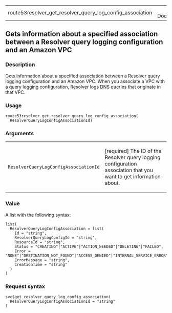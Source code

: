 <table style="width: 100%;">
<tbody>
<tr class="odd">
<td>route53resolver_get_resolver_query_log_config_association</td>
<td style="text-align: right;">R Documentation</td>
</tr>
</tbody>
</table>

## Gets information about a specified association between a Resolver query logging configuration and an Amazon VPC

### Description

Gets information about a specified association between a Resolver query
logging configuration and an Amazon VPC. When you associate a VPC with a
query logging configuration, Resolver logs DNS queries that originate in
that VPC.

### Usage

    route53resolver_get_resolver_query_log_config_association(
      ResolverQueryLogConfigAssociationId)

### Arguments

<table>
<colgroup>
<col style="width: 35%" />
<col style="width: 65%" />
</colgroup>
<tbody>
<tr class="odd">
<td><code
id="route53resolver_get_resolver_query_log_config_association_:_ResolverQueryLogConfigAssociationId">ResolverQueryLogConfigAssociationId</code></td>
<td><p>[required] The ID of the Resolver query logging configuration
association that you want to get information about.</p></td>
</tr>
</tbody>
</table>

### Value

A list with the following syntax:

    list(
      ResolverQueryLogConfigAssociation = list(
        Id = "string",
        ResolverQueryLogConfigId = "string",
        ResourceId = "string",
        Status = "CREATING"|"ACTIVE"|"ACTION_NEEDED"|"DELETING"|"FAILED",
        Error = "NONE"|"DESTINATION_NOT_FOUND"|"ACCESS_DENIED"|"INTERNAL_SERVICE_ERROR",
        ErrorMessage = "string",
        CreationTime = "string"
      )
    )

### Request syntax

    svc$get_resolver_query_log_config_association(
      ResolverQueryLogConfigAssociationId = "string"
    )
